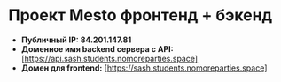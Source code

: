 # Проект Mesto фронтенд + бэкенд

* **Публичный IP: 84.201.147.81**
* **Доменное имя backend сервера c API:** [https://api.sash.students.nomoreparties.space]
* **Домен для frontend:** [https://sash.students.nomoreparties.space]